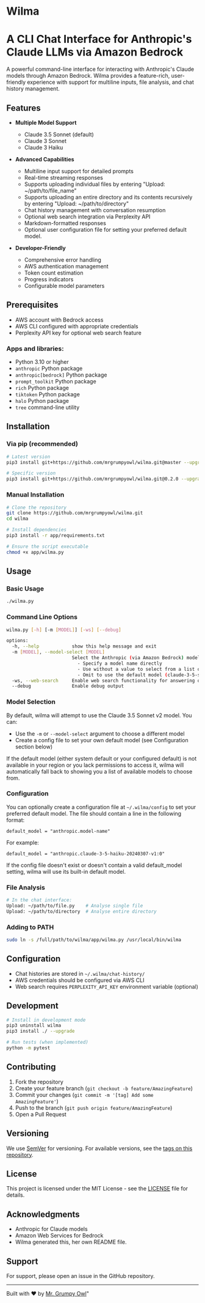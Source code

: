 # Wilma

# A CLI Chat Interface for Anthropic's Claude LLMs via Amazon Bedrock

A powerful command-line interface for interacting with Anthropic's Claude models through Amazon Bedrock. Wilma provides a feature-rich, user-friendly experience with support for multiline inputs, file analysis, and chat history management.

## Features

- **Multiple Model Support**
  - Claude 3.5 Sonnet (default)
  - Claude 3 Sonnet
  - Claude 3 Haiku

- **Advanced Capabilities**
  - Multiline input support for detailed prompts
  - Real-time streaming responses
  - Supports uploading individual files by entering "Upload: ~/path/to/file_name"
  - Supports uploading an entire directory and its contents recursively by entering "Upload: ~/path/to/directory"
  - Chat history management with conversation resumption
  - Optional web search integration via Perplexity API
  - Markdown-formatted responses
  - Optional user configuration file for setting your preferred default model.

- **Developer-Friendly**
  - Comprehensive error handling
  - AWS authentication management
  - Token count estimation
  - Progress indicators
  - Configurable model parameters

## Prerequisites

- AWS account with Bedrock access
- AWS CLI configured with appropriate credentials
- Perplexity API key for optional web search feature

### Apps and libraries: 
  - Python 3.10 or higher
  - `anthropic` Python package
  - `anthropic[bedrock]` Python package
  - `prompt_toolkit` Python package
  - `rich` Python package
  - `tiktoken` Python package
  - `halo` Python package
  - `tree` command-line utility

## Installation

### Via pip (recommended)

```bash
# Latest version
pip3 install git+https://github.com/mrgrumpyowl/wilma.git@master --upgrade

# Specific version
pip3 install git+https://github.com/mrgrumpyowl/wilma.git@0.2.0 --upgrade
```

### Manual Installation

```bash
# Clone the repository
git clone https://github.com/mrgrumpyowl/wilma.git
cd wilma

# Install dependencies
pip3 install -r app/requirements.txt

# Ensure the script executable
chmod +x app/wilma.py
```

## Usage

### Basic Usage

```bash
./wilma.py
```

### Command Line Options

```bash
wilma.py [-h] [-m [MODEL]] [-ws] [--debug]

options:
  -h, --help            show this help message and exit
  -m [MODEL], --model-select [MODEL]
                        Select the Anthropic (via Amazon Bedrock) model to use. Options:
                          - Specify a model name directly
                          - Use without a value to select from a list of models available in your authenticated AWS region
                          - Omit to use the default model (claude-3-5-sonnet-20241022)
  -ws, --web-search     Enable web search functionality for answering queries.
  --debug               Enable debug output
```

### Model Selection

By default, wilma will attempt to use the Claude 3.5 Sonnet v2 model. You can:

- Use the `-m` or `--model-select` argument to choose a different model
- Create a config file to set your own default model (see Configuration section below)

If the default model (either system default or your configured default) is not available in your region or you lack permissions to access it, wilma will automatically fall back to showing you a list of available models to choose from.

### Configuration

You can optionally create a configuration file at `~/.wilma/config` to set your preferred default model. The file should contain a line in the following format:

```
default_model = "anthropic.model-name"
```

For example:
```
default_model = "anthropic.claude-3-5-haiku-20240307-v1:0"
```

If the config file doesn't exist or doesn't contain a valid default_model setting, wilma will use its built-in default model.

### File Analysis

```bash
# In the chat interface:
Upload: ~/path/to/file.py    # Analyse single file
Upload: ~/path/to/directory  # Analyse entire directory
```

### Adding to PATH

```bash
sudo ln -s /full/path/to/wilma/app/wilma.py /usr/local/bin/wilma
```

## Configuration

- Chat histories are stored in `~/.wilma/chat-history/`
- AWS credentials should be configured via AWS CLI
- Web search requires `PERPLEXITY_API_KEY` environment variable (optional)

## Development

```bash
# Install in development mode
pip3 uninstall wilma
pip3 install ./ --upgrade

# Run tests (when implemented)
python -m pytest
```

## Contributing

1. Fork the repository
2. Create your feature branch (`git checkout -b feature/AmazingFeature`)
3. Commit your changes (`git commit -m '[tag] Add some AmazingFeature'`)
4. Push to the branch (`git push origin feature/AmazingFeature`)
5. Open a Pull Request

## Versioning

We use [SemVer](http://semver.org/) for versioning. For available versions, see the [tags on this repository](https://github.com/mrgrumpyowl/wilma/tags).

## License

This project is licensed under the MIT License - see the [LICENSE](LICENSE) file for details.

## Acknowledgments

- Anthropic for Claude models
- Amazon Web Services for Bedrock
- Wilma generated this, her own README file. 

## Support

For support, please open an issue in the GitHub repository.

---
Built with ❤️ by [Mr. Grumpy Owl](https://github.com/mrgrumpyowl)"
